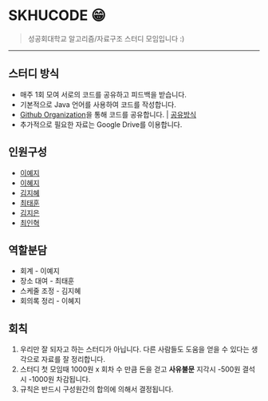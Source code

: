 # SKHUCODE 😁
> 성공회대학교 알고리즘/자료구조 스터디 모임입니다 :)

---

## 스터디 방식

- 매주 1회 모여 서로의 코드를 공유하고 피드백을 받습니다.
- 기본적으로 Java 언어를 사용하여 코드를 작성합니다.
- [Github Organization](https://github.com/skhucode)을 통해 코드를 공유합니다. | [공유방식](https://github.com/skhucode/skhucode-main/blob/master/github-review.md)
- 추가적으로 필요한 자료는 Google Drive를 이용합니다.

## 인원구성

- [이예지](https://github.com/yjll1019)
- [이혜지](https://github.com/lwiiiiii)
- [김지혜](https://github.com/KimJye)
- [최태훈](https://github.com/choitaehoon)
- [김지은](https://github.com/kje6445)
- [최인혁](https://github.com/inhyuck)

## 역할분담

- 회계 - 이예지
- 장소 대여 - 최태훈
- 스케줄 조정 - 김지혜
- 회의록 정리 - 이혜지

## 회칙

1. 우리만 잘 되자고 하는 스터디가 아닙니다. 다른 사람들도 도움을 얻을 수 있다는 생각으로 자료를 잘 정리합니다.
2. 스터디 첫 모임때 1000원 x 회차 수 만큼 돈을 걷고 **사유불문** 지각시 -500원  결석시 -1000원 차감됩니다.
3. 규칙은 반드시 구성원간의 합의에 의해서 결정됩니다.







